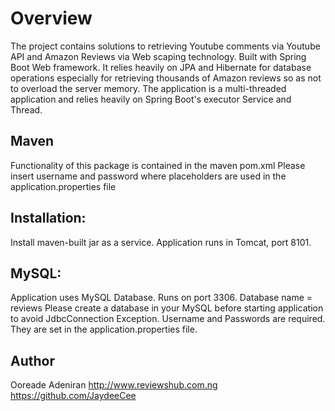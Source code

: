 # Overview
The project contains solutions to retrieving Youtube comments via Youtube API and Amazon Reviews via Web scaping technology.
Built with Spring Boot Web framework. It relies heavily on JPA and Hibernate for database operations especially for retrieving thousands of Amazon reviews so as not to overload the server memory. The application is a multi-threaded application and relies heavily on Spring Boot's executor Service and Thread.

## Maven
Functionality of this package is contained in the maven pom.xml
Please insert username and password where placeholders are used in the application.properties file

## Installation:
Install maven-built jar as a service. Application runs in Tomcat, port 8101.


## MySQL:
Application uses MySQL Database. Runs on port 3306.
Database name = reviews
Please create a database in your MySQL before starting application to avoid JdbcConnection Exception.
Username and Passwords are required. They are set in the application.properties file.

## Author
Ooreade Adeniran
http://www.reviewshub.com.ng
https://github.com/JaydeeCee


